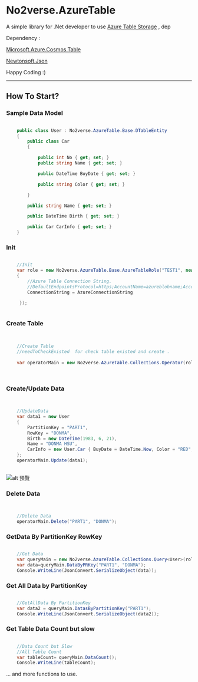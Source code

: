 # No2verse.AzureTable

A simple library for .Net developer to use [Azure Table Storage](https://azure.microsoft.com/en-us/services/storage/tables/) , dep

Dependency :

[Microsoft.Azure.Cosmos.Table](https://www.nuget.org/packages/Microsoft.Azure.Cosmos.Table)

[Newtonsoft.Json](https://www.nuget.org/packages/Newtonsoft.Json/)

Happy Coding :)

----

How To Start?
----

### Sample Data Model 

```C#

    public class User : No2verse.AzureTable.Base.DTableEntity
    {
        public class Car
        {

            public int No { get; set; }
            public string Name { get; set; }

            public DateTime BuyDate { get; set; }

            public string Color { get; set; }

        }

        public string Name { get; set; }

        public DateTime Birth { get; set; }

        public Car CarInfo { get; set; }
    }          


```


### Init

```C#

    //Init
    var role = new No2verse.AzureTable.Base.AzureTableRole("TEST1", new No2verse.AzureTable.AzureStorageSettings
    {
        //Azure Table Connection String.
        //DefaultEndpointsProtocol=https;AccountName=azureblobname;AccountKey=....
        ConnectionString = AzureConnectionString

     });
        


```


### Create Table

```C#

    
    //Create Table
    //needToCheckExisted  for check table existed and create .
    
    var operatorMain = new No2verse.AzureTable.Collections.Operator(role, "tablesample1", true);

            
```

### Create/Update Data

```C#


    //UpdateData
    var data1 = new User
    {
        PartitionKey = "PART1",
        RowKey = "DONMA",
        Birth = new DateTime(1983, 6, 21),
        Name = "DONMA HSU",
        CarInfo = new User.Car { BuyDate = DateTime.Now, Color = "RED", No = 123456, Name = "SWIFT" }
    };
    operatorMain.Update(data1);
            


```

![alt 預覽](https://i.imgur.com/iDmOYXL.jpg)


### Delete Data

```C#


    //Delete Data
    operatorMain.Delete("PART1", "DONMA");

```


### GetData By PartitionKey RowKey

```C#

    //Get Data
    var queryMain = new No2verse.AzureTable.Collections.Query<User>(role, "tablesample1");
    var data=queryMain.DataByPRKey("PART1", "DONMA");
    Console.WriteLine(JsonConvert.SerializeObject(data));

```



### Get All Data by PartitionKey

```C#

    //GetAllData By PartitionKey
    var data2 = queryMain.DatasByPartitionKey("PART1");
    Console.WriteLine(JsonConvert.SerializeObject(data2));


```


### Get Table Data Count but slow

```C#

    //Data Count but Slow
    //All Table Count
    var tableCount= queryMain.DataCount();
    Console.WriteLine(tableCount);


```



... and more functions to use.
